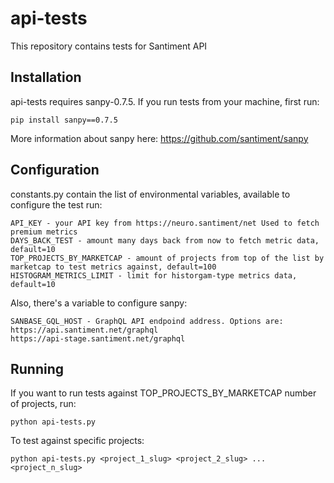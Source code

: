 # api-tests

This repository contains tests for Santiment API 

## Installation

api-tests requires sanpy-0.7.5. If you run tests from your machine, first run:

```
pip install sanpy==0.7.5
```

More information about sanpy here: https://github.com/santiment/sanpy

## Configuration

constants.py contain the list of environmental variables, available to configure the test run:

```
API_KEY - your API key from https://neuro.santiment/net Used to fetch premium metrics
DAYS_BACK_TEST - amount many days back from now to fetch metric data, default=10
TOP_PROJECTS_BY_MARKETCAP - amount of projects from top of the list by marketcap to test metrics against, default=100
HISTOGRAM_METRICS_LIMIT - limit for historgam-type metrics data, default=10
```

Also, there's a variable to configure sanpy:

```
SANBASE_GQL_HOST - GraphQL API endpoind address. Options are:
https://api.santiment.net/graphql
https://api-stage.santiment.net/graphql
```

## Running

If you want to run tests against TOP_PROJECTS_BY_MARKETCAP number of projects, run:

```
python api-tests.py
```

To test against specific projects:

```
python api-tests.py <project_1_slug> <project_2_slug> ... <project_n_slug>
```